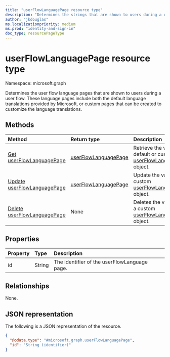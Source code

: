 ```yaml
---
title: "userFlowLanguagePage resource type"
description: "Determines the strings that are shown to users during a user flow."
author: "jkdouglas"
ms.localizationpriority: medium
ms.prod: "identity-and-sign-in"
doc_type: resourcePageType
---
```


# userFlowLanguagePage resource type

Namespace: microsoft.graph

Determines the user flow language pages that are shown to users during a user flow. These language pages include both the default language translations provided by Microsoft, or custom pages that can be created to customize the language translations.

## Methods

|Method|Return type|Description|
|:---|:---|:---|
|[Get userFlowLanguagePage](../api/userflowlanguagepage-get.md)|[userFlowLanguagePage](../resources/userflowlanguagepage.md)|Retrieve the values of a default or custom [userFlowLanguagePage](../resources/userflowlanguagepage.md) object.|
|[Update userFlowLanguagePage](../api/userflowlanguagepage-put.md)|[userFlowLanguagePage](../resources/userflowlanguagepage.md)|Update the values in a custom [userFlowLanguagePage](../resources/userflowlanguagepage.md) object.|
|[Delete userFlowLanguagePage](../api/userflowlanguagepage-delete.md)|None|Deletes the values from a custom [userFlowLanguagePage](../resources/userflowlanguagepage.md) object.|

## Properties

|Property|Type|Description|
|:---|:---|:---|
|id|String|The identifier of the userFlowLanguage page.|

## Relationships

None.

## JSON representation

The following is a JSON representation of the resource.
<!-- {
  "blockType": "resource",
  "keyProperty": "id",
  "@odata.type": "microsoft.graph.userFlowLanguagePage",
  "openType": false
}
-->

``` json
{
  "@odata.type": "#microsoft.graph.userFlowLanguagePage",
  "id": "String (identifier)"
}
```
